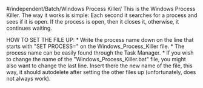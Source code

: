 #/independent/Batch/Windows Process Killer/
This is the Windows Process Killer. The way it works is simple: Each second it searches for a process and sees if it is open.
If the process is open, then it closes it, otherwise, it continues waiting.

HOW TO SET THE FILE UP:
    * Write the process name down on the line that starts with "SET PROCESS=" on the Windows_Process_Killer file.
        * The process name can be easily found through the Task Manager.
    * If you wish to change the name of the "Windows_Process_Killer.bat" file, you might also want to change the last line.
      Insert there the new name of the file, this way, it should autodelete after setting the other files up (unfortunately, does not always work).
